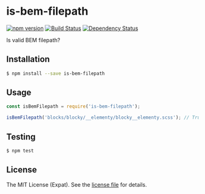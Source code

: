 is-bem-filepath
=====================
[![npm version][npm-image]][npm-url]
[![Build Status][travis-image]][travis-url]
[![Dependency Status][daviddm-image]][daviddm-url]

Is valid BEM filepath?

Installation
------------
```sh
$ npm install --save is-bem-filepath
```

Usage
-----
```js
const isBemFilepath = require('is-bem-filepath');

isBemFilepath('blocks/blocky/__elementy/blocky__elementy.scss'); // True
```

Testing
-------
```sh
$ npm test
```

License
-------
The MIT License (Expat). See the [license file](LICENSE) for details.

[npm-image]: https://badge.fury.io/js/is-bem-filepath.svg
[npm-url]: https://npmjs.org/package/is-bem-filepath
[travis-image]: https://travis-ci.org/jbenner-radham/is-bem-filepath.svg?branch=master
[travis-url]: https://travis-ci.org/jbenner-radham/is-bem-filepath
[daviddm-image]: https://david-dm.org/jbenner-radham/is-bem-filepath.svg?theme=shields.io
[daviddm-url]: https://david-dm.org/jbenner-radham/is-bem-filepath
